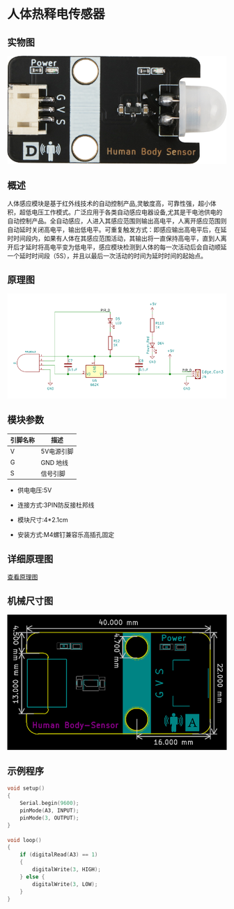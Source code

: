 # 人体热释电传感器

## 实物图

![实物图](human_body_sensor/human_body_sensor.png)

## 概述

​		人体感应模块是基于红外线技术的自动控制产品,灵敏度高，可靠性强，超小体积，超低电压工作模式。广泛应用于各类自动感应电器设备,尤其是干电池供电的自动控制产品。全自动感应，人进入其感应范围则输出高电平，人离开感应范围则自动延时关闭高电平，输出低电平。可重复触发方式：即感应输出高电平后，在延时时间段内，如果有人体在其感应范围活动，其输出将一直保持高电平，直到人离开后才延时将高电平变为低电平，感应模块检测到人体的每一次活动后会自动顺延一个延时时间段（5S），并且以最后一次活动的时间为延时时间的起始点。

## 原理图

![原理图](human_body_sensor/human_body_sensor_schematic.png)

## 模块参数

| 引脚名称 | 描述       |
| -------- | ---------- |
| V        | 5V电源引脚 |
| G        | GND 地线   |
| S        | 信号引脚   |

- 供电电压:5V

- 连接方式:3PIN防反接杜邦线

- 模块尺寸:4*2.1cm

- 安装方式:M4螺钉兼容乐高插孔固定

## 详细原理图

 [查看原理图](human_body_sensor/human_body_sensor_schematic.pdf) 

## 机械尺寸图

![机械尺寸图](human_body_sensor/human_body_sensor_assembly.png)

## 示例程序

```c
void setup()
{
    Serial.begin(9600); 
	pinMode(A3, INPUT); 
	pinMode(3, OUTPUT); 
}

void loop()
{
    if (digitalRead(A3) == 1)   
    {  
        digitalWrite(3, HIGH);  
    } else {
        digitalWrite(3, LOW); 
    }
}
```

